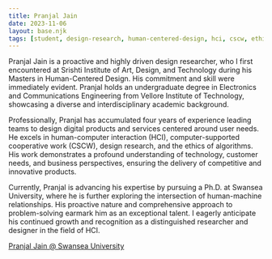 ```yaml
---
title: Pranjal Jain
date: 2023-11-06
layout: base.njk
tags: [student, design-research, human-centered-design, hci, cscw, ethics-of-algorithms, interdisciplinary-expertise, user-centered-innovation, digital-products, human-machine-interaction, problem-solving, team-leadership, competitive-design, technology-understanding, user-experience, business-perspective, computational-foundry, swansea-university, proactive-researcher, algorithmic-ethics, human-computer-interaction, human-machine-relationships, phd-candidate, electronics-and-communications, design-innovation, design-ethics, collaborative-design, digital-services, research-driven-design, academic-excellence, distinguished-researcher]
--- 
```


Pranjal Jain is a proactive and highly driven design researcher, who I first encountered at Srishti Institute of Art, Design, and Technology during his Masters in Human-Centered Design. His commitment and skill were immediately evident. Pranjal holds an undergraduate degree in Electronics and Communications Engineering from Vellore Institute of Technology, showcasing a diverse and interdisciplinary academic background.

Professionally, Pranjal has accumulated four years of experience leading teams to design digital products and services centered around user needs. He excels in human-computer interaction (HCI), computer-supported cooperative work (CSCW), design research, and the ethics of algorithms. His work demonstrates a profound understanding of technology, customer needs, and business perspectives, ensuring the delivery of competitive and innovative products.

Currently, Pranjal is advancing his expertise by pursuing a Ph.D. at Swansea University, where he is further exploring the intersection of human-machine relationships. His proactive nature and comprehensive approach to problem-solving earmark him as an exceptional talent. I eagerly anticipate his continued growth and recognition as a distinguished researcher and designer in the field of HCI.

[Pranjal Jain @ Swansea University](https://www.swansea.ac.uk/computational-foundry/epsrc-centre-for-doctoral-training/meet-the-cohort/pranjal-jain/)